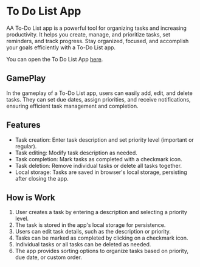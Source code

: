 # To Do List App

AA To-Do List app is a powerful tool for organizing tasks and increasing productivity. It helps you create, manage, and prioritize tasks, set reminders, and track progress. Stay organized, focused, and accomplish your goals efficiently with a To-Do List app.

You can open the To Do List App [here](https://chananelazenkot.github.io/review_Code/).

## GamePlay

In the gameplay of a To-Do List app, users can easily add, edit, and delete tasks. They can set due dates, assign priorities, and receive notifications, ensuring efficient task management and completion.

## Features

- Task creation: Enter task description and set priority level (important or regular).
- Task editing: Modify task description as needed.
- Task completion: Mark tasks as completed with a checkmark icon.
- Task deletion: Remove individual tasks or delete all tasks together.
- Local storage: Tasks are saved in browser's local storage, persisting after closing the app.

## How is Work

1. User creates a task by entering a description and selecting a priority level.
2. The task is stored in the app's local storage for persistence.
3. Users can edit task details, such as the description or priority.
4. Tasks can be marked as completed by clicking on a checkmark icon.
5. Individual tasks or all tasks can be deleted as needed.
6. The app provides sorting options to organize tasks based on priority, due date, or custom order.

